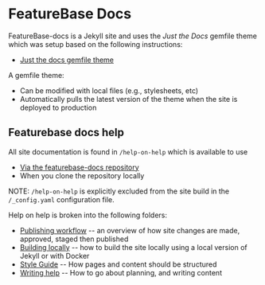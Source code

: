# FeatureBase Docs

FeatureBase-docs is a Jekyll site and uses the *Just the Docs* gemfile theme which was setup based on the following instructions:

* [Just the docs gemfile theme](https://github.com/just-the-docs/just-the-docs-template/blob/main/README.md)

A gemfile theme:
* Can be modified with local files (e.g., stylesheets, etc)
* Automatically pulls the latest version of the theme when the site is deployed to production

## Featurebase docs help

All site documentation is found in `/help-on-help` which is available to use

* [Via the featurebase-docs repository](https://github.com/FeatureBaseDB/featurebase-docs/tree/main/help-on-help)
* When you clone the repository locally

NOTE: `/help-on-help` is explicitly excluded from the site build in the `/_config.yaml` configuration file.

Help on help is broken into the following folders:

* [Publishing workflow]() -- an overview of how site changes are made, approved, staged then published
* [Building locally]() -- how to build the site locally using a local version of Jekyll or with Docker
* [Style Guide]() -- How pages and content should be structured
* [Writing help]() -- How to go about planning, and writing content

